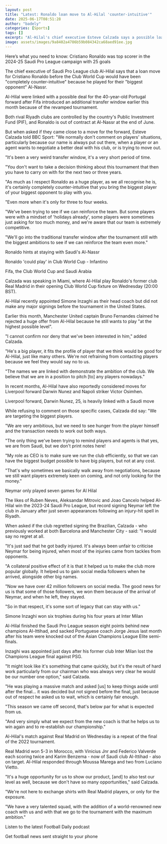 ```yaml
---
layout: post
title: "Latest: Ronaldo loan move to Al-Hilal 'counter-intuitive'"
date: 2025-06-17T08:51:28
author: "badely"
categories: [Sports]
tags: []
excerpt: "Al-Hilal's chief executive Esteve Calzada says a possible loan move for Cristiano Ronaldo for the Club World Cup would have been 'completely counter-i"
image: assets/images/9a8402a4786b59b084342ca68aed91ee.jpg
---
```


Here’s what you need to know: Cristiano Ronaldo was top scorer in the 2024-25 Saudi Pro League campaign with 25 goals

The chief executive of Saudi Pro League club Al-Hilal says that a loan move for Cristiano Ronaldo before the Club World Cup would have been "completely counter-intuitive" because he played for their "biggest opponent" Al-Nassr.

Al-Hilal were linked with a possible deal for the 40-year-old Portugal forward after Fifa introduced an additional transfer window earlier this month because of the revamped tournament.

Both rival Riyadh clubs are controlled by the country's Public Investment Fund (PIF), and Ronaldo is out of contract at Al-Nassr at the end of June.

But when asked if they came close to a move for the forward, Esteve Calzada told BBC Sport: "We normally don't comment on players' situations, particularly because our name is always put out there, when a player or an agent wants to negotiate a better deal with his club, or is trying to move out.

"It's been a very weird transfer window, it's a very short period of time.

"You don't want to take a decision thinking about this tournament that then you have to carry on with for the next two or three years.

"As much as I respect Ronaldo as a huge player, as we all recognise he is, it's certainly completely counter-intuitive that you bring the biggest player of your biggest opponent to play with you.

"Even more when it's only for three to four weeks.

"We've been trying to see if we can reinforce the team. But some players were with a mindset of 'holidays already', some players were sometimes just asking for too much money, and we're aware that our team is extremely competitive.

"We'll go into the traditional transfer window after the tournament still with the biggest ambitions to see if we can reinforce the team even more."

Ronaldo hints at staying with Saudi's Al-Nassr

Ronaldo 'could play' in Club World Cup - Infantino

Fifa, the Club World Cup and Saudi Arabia

Calzada was speaking in Miami, where Al-Hilal play Ronaldo's former club Real Madrid in their opening Club World Cup fixture on Wednesday (20:00 BST).

Al-Hilal recently appointed Simone Inzaghi as their head coach but did not make any major signings before the tournament in the United States.

Earlier this month, Manchester United captain Bruno Fernandes claimed he rejected a huge offer from Al-Hilal because he still wants to play "at the highest possible level".

"I cannot confirm nor deny that we've been interested in him," added Calzada.

"He's a big player, it fits the profile of player that we think would be good for Al-Hilal, just like many others. We're not refraining from contacting players because we feel they would say no to us.

"The names we are linked with demonstrate the ambition of the club. We believe that we are in a position to pitch [to] any players nowadays."

In recent months, Al-Hilal have also reportedly considered moves for Liverpool forward Darwin Nunez and Napoli striker Victor Osimhen.

Liverpool forward, Darwin Nunez, 25, is heavily linked with a Saudi move

While refusing to comment on those specific cases, Calzada did say: "We are targeting the biggest players.

"We are very ambitious, but we need to see hunger from the player himself and the transaction needs to work out both ways.

"The only thing we've been trying to remind players and agents is that yes, we are from Saudi, but we don't print notes here!

"My role as CEO is to make sure we run the club efficiently, so that we can have the biggest budget possible to have big players, but not at any cost.

"That's why sometimes we basically walk away from negotiations, because we still want players extremely keen on coming, and not only looking for the money."

Neymar only played seven games for Al Hilal

The likes of Ruben Neves, Aleksandar Mitrovic and Joao Cancelo helped Al-Hilal win the 2023-24 Saudi Pro League, but record signing Neymar left the club in January after just seven appearances following an injury-hit spell in Riyadh.

When asked if the club regretted signing the Brazilian, Calzada - who previously worked at both Barcelona and Manchester City - said: "I would say no regret at all.

"It's just sad that he got badly injured. It's always been unfair to criticise Neymar for being injured, when most of the injuries came from tackles from opponents.

"A collateral positive effect of it is that it helped us to make the club more popular globally. It helped us to gain social media followers when he arrived, alongside other big names.

"Now we have over 42 million followers on social media. The good news for us is that some of those followers, we won them because of the arrival of Neymar, and when he left, they stayed.

"So in that respect, it's some sort of legacy that can stay with us."

Simone Inzaghi won six trophies during his four years at Inter Milan 

Al-Hilal finished the Saudi Pro League season eight points behind new champions Al-Ittihad, and sacked Portuguese coach Jorge Jesus last month after his team were knocked out of the Asian Champions League Elite semi-finals.

Inzaghi was appointed just days after his former club Inter Milan lost the Champions League final against PSG.

"It might look like it's something that came quickly, but it's the result of hard work particularly from our chairman who was always very clear he would be our number one option," said Calzada.

"He was playing a massive match and asked [us] to keep things aside until after the final... it was decided but not signed before the final, just because out of respect he asked us to wait, which is certainly fair enough.

"This season we came off second, that's below par for what is expected from us.

"And very simply what we expect from the new coach is that he helps us to win again and to re-establish our championship."

Al-Hilal's match against Real Madrid on Wednesday is a repeat of the final of the 2022 tournament.

Real Madrid won 5-3 in Morocco, with Vinicius Jnr and Federico Valverde each scoring twice and Karim Benzema - now of Saudi club Al-Ittihad - also on target. Al-Hilal responded through Moussa Marega and two from Luciano Vietto.

"It's a huge opportunity for us to show our product, [and] to also test our level as well, because we don't have so many opportunities," said Calzada.

"We're not here to exchange shirts with Real Madrid players, or only for the exposure.

"We have a very talented squad, with the addition of a world-renowned new coach with us and with that we go to the tournament with the maximum ambition."

Listen to the latest Football Daily podcast

Get football news sent straight to your phone

